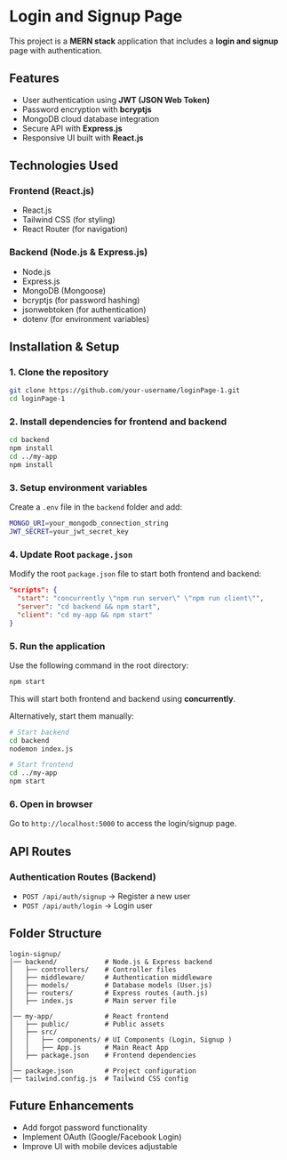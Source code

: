 # Login and Signup Page

This project is a **MERN stack** application that includes a **login and signup** page with authentication.

## Features
- User authentication using **JWT (JSON Web Token)**
- Password encryption with **bcryptjs**
- MongoDB cloud database integration
- Secure API with **Express.js**
- Responsive UI built with **React.js**

## Technologies Used

### Frontend (React.js)
- React.js
- Tailwind CSS (for styling)
- React Router (for navigation)

### Backend (Node.js & Express.js)
- Node.js
- Express.js
- MongoDB (Mongoose)
- bcryptjs (for password hashing)
- jsonwebtoken (for authentication)
- dotenv (for environment variables)

## Installation & Setup

### 1. Clone the repository
```sh
git clone https://github.com/your-username/loginPage-1.git
cd loginPage-1
```

### 2. Install dependencies for frontend and backend
```sh
cd backend
npm install
cd ../my-app
npm install
```

### 3. Setup environment variables
Create a `.env` file in the `backend` folder and add:
```sh
MONGO_URI=your_mongodb_connection_string
JWT_SECRET=your_jwt_secret_key
```

### 4. Update Root `package.json`
Modify the root `package.json` file to start both frontend and backend:
```json
"scripts": {
  "start": "concurrently \"npm run server\" \"npm run client\"",
  "server": "cd backend && npm start",
  "client": "cd my-app && npm start"
}
```

### 5. Run the application
Use the following command in the root directory:
```sh
npm start
```
This will start both frontend and backend using **concurrently**.

Alternatively, start them manually:
```sh
# Start backend
cd backend
nodemon index.js

# Start frontend
cd ../my-app
npm start
```

### 6. Open in browser
Go to `http://localhost:5000` to access the login/signup page.

## API Routes
### **Authentication Routes (Backend)**
- `POST /api/auth/signup` → Register a new user
- `POST /api/auth/login` → Login user

## Folder Structure
```
login-signup/
│── backend/            # Node.js & Express backend
│   ├── controllers/    # Controller files
│   ├── middleware/     # Authentication middleware
│   ├── models/         # Database models (User.js)
│   ├── routers/        # Express routes (auth.js)
│   ├── index.js        # Main server file
│
│── my-app/             # React frontend
│   ├── public/         # Public assets
│   ├── src/
│   │   ├── components/ # UI Components (Login, Signup )
│   │   ├── App.js      # Main React App
│   ├── package.json    # Frontend dependencies
│
│── package.json        # Project configuration
│── tailwind.config.js  # Tailwind CSS config
```

## Future Enhancements
- Add forgot password functionality
- Implement OAuth (Google/Facebook Login)
- Improve UI with mobile devices adjustable


